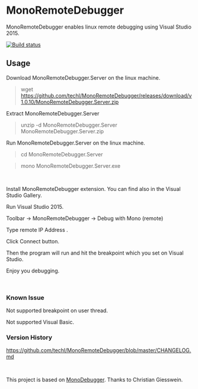 MonoRemoteDebugger
============

MonoRemoteDebugger enables linux remote debugging using Visual Studio 2015.

[![Build status](https://ci.appveyor.com/api/projects/status/y25a6ymkwrt268s1?svg=true)](https://ci.appveyor.com/project/techcap/monoremotedebugger)

Usage
---
Download MonoRemoteDebugger.Server on the linux machine.
> wget https://github.com/techl/MonoRemoteDebugger/releases/download/v1.0.10/MonoRemoteDebugger.Server.zip

Extract MonoRemoteDebugger.Server
> unzip -d MonoRemoteDebugger.Server MonoRemoteDebugger.Server.zip

Run MonoRemoteDebugger.Server on the linux machine.
> cd MonoRemoteDebugger.Server

> mono MonoRemoteDebugger.Server.exe

<br>


Install MonoRemoteDebugger extension. You can find also in the Visual Studio Gallery.

Run Visual Studio 2015.

Toolbar -> MonoRemoteDebugger -> Debug with Mono (remote)

Type remote IP Address .

Click Connect button.

Then the program will run and hit the breakpoint which you set on Visual Studio.

Enjoy you debugging.

<br />

### Known Issue
Not supported breakpoint on user thread.

Not supported Visual Basic.

### Version History
<https://github.com/techl/MonoRemoteDebugger/blob/master/CHANGELOG.md>

<br />

This project is based on [MonoDebugger](https://github.com/giessweinapps/MonoDebugger). Thanks to Christian Giesswein.
